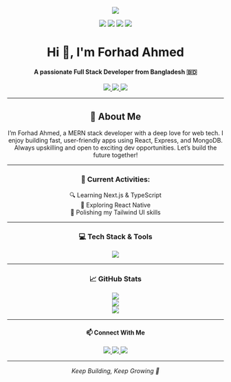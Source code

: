 <p align="center">
  <img src="https://drive.google.com/uc?export=view&id=1zoMgMc82j6MwCyLVbTDRH9gQxebwYJli"  />
</p>

<p align="center">
  <img src="https://komarev.com/ghpvc/?username=ForhadAhmed367423&label=Profile%20views&color=4DC71F&style=flat" />
  <img src="https://img.shields.io/badge/Age-21-brighteen" />
  <img src="https://img.shields.io/badge/Focus-MERN_Stack-brighteen" />
  <img src="https://img.shields.io/badge/Living-Bangladesh-brighteen" />
</p>

<h1 align="center">Hi 👋, I'm Forhad Ahmed</h1>
<h4 align="center">A passionate Full Stack Developer from Bangladesh 🇧🇩</h4>

<p align="center">
  <a href="https://www.facebook.com/https://www.facebook.com/forhadahT/" target="_blank">
    <img src="https://img.shields.io/badge/Facebook-1877F2?style=for-the-badge&logo=facebook&logoColor=white" />
  </a>
  <a href="https://wa.me/01609215694" target="_blank">
    <img src="https://img.shields.io/badge/WhatsApp-25D366?style=for-the-badge&logo=whatsapp&logoColor=white" />
  </a>
  <a href="https://https://forhad-portfolio.vercel.app/" target="_blank">
    <img src="https://img.shields.io/badge/Portfolio-00C7B7?style=for-the-badge&logo=netlify&logoColor=white" />
  </a>
</p>

---

<div align="center">
  <h2>💫 About Me</h2>
  <p>I’m Forhad Ahmed, a MERN stack developer with a deep love for web tech. I enjoy building fast, user-friendly apps using React, Express, and MongoDB. Always upskilling and open to exciting dev opportunities. Let’s build the future together!</p>
</div>

---

<div align="center">
  <h3>🚀 Current Activities:</h3>
  🔍 Learning Next.js & TypeScript<br>
  📱 Exploring React Native<br>
  🎨 Polishing my Tailwind UI skills<br>
</div>

---

<h3 align="center">💻 Tech Stack & Tools</h3>

<p align="center">
  <img src="https://skillicons.dev/icons?i=html,css,js,react,nextjs,tailwind,nodejs,express,mongodb,git,github,vscode,firebase,figma,npm,vercel,netlify,ts,redux" />
</p>

---

<h3 align="center">📈 GitHub Stats</h3>

<p align="center">
  <img src="https://github-readme-stats.vercel.app/api?username=ForhadAhmed367423&show_icons=true&theme=radical&hide_border=true" />
  <br />
  <img src="https://github-readme-streak-stats.herokuapp.com?user=ForhadAhmed367423&theme=radical&hide_border=true" />
  <br />
  <img src="https://github-readme-stats.vercel.app/api/top-langs/?username=ForhadAhmed367423&layout=compact&theme=radical&hide_border=true" />
</p>

---

<h4 align="center">📫 Connect With Me</h4>

<p align="center">
  <a href="mailto:afforhadah909@gmail.com">
    <img src="https://img.shields.io/badge/Gmail-D14836?style=for-the-badge&logo=gmail&logoColor=white" />
  </a>
  <a href="https://linkedin.com/in/your-linkedin" target="_blank">
    <img src="https://img.shields.io/badge/LinkedIn-0077B5?style=for-the-badge&logo=linkedin&logoColor=white" />
  </a>
  <a href="https://github.com/ForhadAhmed367423">
    <img src="https://img.shields.io/badge/GitHub-000000?style=for-the-badge&logo=github&logoColor=white" />
  </a>
</p>

---

<p align="center"><i>Keep Building, Keep Growing 🚀</i></p>
